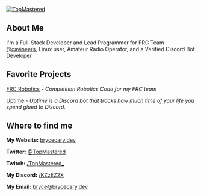[![TopMastered](https://assets.brycecary.dev/banner/banner_black.png)](https://brycecary.dev)

## About Me

I'm a Full-Stack Developer and Lead Programmer for FRC Team [@cavineers](https://github.com/cavineers), Linux user, Amateur Radio Operator, and a Verified Discord Bot Developer.

## Favorite Projects
[FRC Robotics](https://github.com/cavineers) - _Competition Robotics Code for my FRC team_

[Uptime](https://uptime.brycecary.dev) - _Uptime is a Discord bot that tracks how much time of your life you spend glued to Discord._

## Where to find me

**My Website:** [brycecary.dev](https://brycecary.dev)

**Twitter:** [@TopMastered](https://twitter.com/TopMastered)

**Twitch:** [/TopMastered_](https://twitch.tv/topmastered_)

**My Discord:** [/KZzEZ2X](https://discord.gg/KZzEZ2X)

**My Email:** [bryce@brycecary.dev](mailto:bryce@brycecary.dev)
